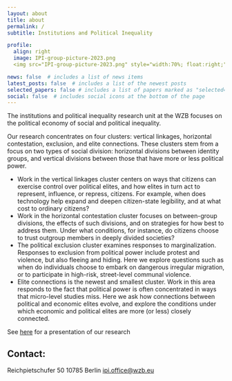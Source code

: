 ```yaml
---
layout: about
title: about
permalink: /
subtitle: Institutions and Political Inequality

profile:
  align: right
  image: IPI-group-picture-2023.png
  <img src="IPI-group-picture-2023.png" style="width:70%; float:right;">

news: false  # includes a list of news items
latest_posts: false  # includes a list of the newest posts
selected_papers: false # includes a list of papers marked as "selected={true}"
social: false  # includes social icons at the bottom of the page
---
```


The institutions and political inequality research unit at the WZB focuses on the political economy of social and political inequality. 

Our research concentrates on four clusters: vertical linkages, horizontal contestation, exclusion, and elite connections. These clusters stem from a focus on two types of social division: horizontal divisions between identity groups, and vertical divisions between those that have more or less political power. 

*	Work in the vertical linkages cluster centers on ways that citizens can exercise control over political elites, and how elites in turn act to represent, influence, or repress, citizens. For example, when does technology help expand and deepen citizen-state legibility, and at what cost to ordinary citizens?
*	Work in the horizontal contestation cluster focuses on between-group divisions, the effects of such divisions, and on strategies for how best to address them. Under what conditions, for instance, do citizens choose to trust outgroup members in deeply divided societies? 
*	The political exclusion cluster examines responses to marginalization. Responses to exclusion from political power include protest and violence, but also fleeing and hiding. Here we explore questions such as when do individuals choose to embark on dangerous irregular migration, or to participate in high-risk, street-level communal violence.
*	Elite connections is the newest and smallest cluster. Work in this area responds to the fact that political power is often concentrated in ways that micro-level studies miss. Here we ask how connections between political and economic elites evolve, and explore the conditions under which economic and political elites are more (or less) closely connected.


See [here](https://wzb-ipi.github.io/assets/slides/ipi.html) for a presentation of our research 

## Contact:

 Reichpietschufer 50
 10785 Berlin
 ipi.office@wzb.eu
